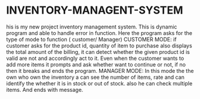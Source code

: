 # INVENTORY-MANAGENT-SYSTEM
his is my new project inventory management system. This is dynamic program and able to handle error in function. Here the program asks for the type of mode to function ( customer/ Manager) CUSTOMER MODE: if customer asks for the product id, quantity of item to purchase also displays the total amount of the billing, it can detect whether the given product id is valid are not and accordingly act to it. Even when the customer wants to add more items it prompts and ask whether want to continue or not, if no then it breaks and ends the program. MANAGER MODE: In this mode the the own who own the inventory a can see the number of items, rate and can identify the whether it is in stock or out of stock. also he can check multiple items. And ends with message.
